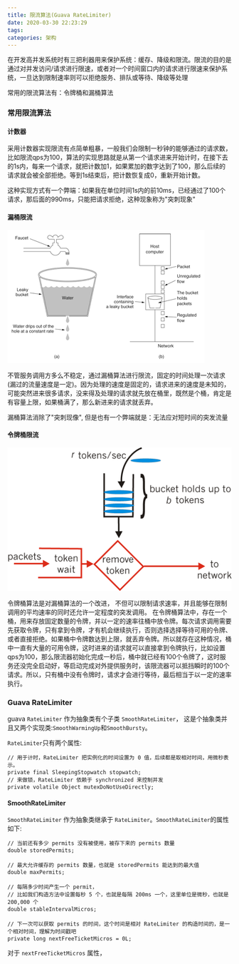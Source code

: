 ```yaml
---
title: 限流算法(Guava RateLimiter)
date: 2020-03-30 22:23:29
tags: 
categories: 架构
---
```


在开发高并发系统时有三把利器用来保护系统：缓存、降级和限流。限流的目的是通过对并发访问/请求进行限速，或者对一个时间窗口内的请求进行限速来保护系统，一旦达到限制速率则可以拒绝服务、排队或等待、降级等处理

常用的限流算法有：令牌桶和漏桶算法


### 常用限流算法

#### 计数器

采用计数器实现限流有点简单粗暴，一般我们会限制一秒钟的能够通过的请求数，比如限流qps为100，算法的实现思路就是从第一个请求进来开始计时，在接下去的1s内，每来一个请求，就把计数加1，如果累加的数字达到了100，那么后续的请求就会被全部拒绝。等到1s结束后，把计数恢复成0，重新开始计数。

这种实现方式有一个弊端：如果我在单位时间1s内的前10ms，已经通过了100个请求，那后面的990ms，只能把请求拒绝，这种现象称为"突刺现象"


#### 漏桶限流

![](/images/distributed/leaky-bucket.png)


不管服务调用方多么不稳定，通过漏桶算法进行限流，固定的时间处理一次请求(漏过的流量速度是一定)。因为处理的速度是固定的，请求进来的速度是未知的，可能突然进来很多请求，没来得及处理的请求就先放在桶里，既然是个桶，肯定是有容量上限，如果桶满了，那么新进来的请求就丢弃。

漏桶算法消除了"突刺现像", 但是也有一个弊端就是：无法应对短时间的突发流量


#### 令牌桶限流

![](/images/distributed/token-bucket.png)

令牌桶算法是对漏桶算法的一个改进， 不但可以限制请求速率，并且能够在限制调用的平均速率的同时还允许一定程度的突发调用。
在令牌桶算法中，存在一个桶，用来存放固定数量的令牌，并以一定的速率往桶中放令牌。每次请求调用需要先获取令牌，只有拿到令牌，才有机会继续执行，否则选择选择等待可用的令牌、或者直接拒绝。如果桶中令牌数达到上限，就丢弃令牌。所以就存在这种情况，桶中一直有大量的可用令牌，这时进来的请求就可以直接拿到令牌执行，比如设置qps为100，那么限流器初始化完成一秒后，桶中就已经有100个令牌了，这时服务还没完全启动好，等启动完成对外提供服务时，该限流器可以抵挡瞬时的100个请求。所以，只有桶中没有令牌时，请求才会进行等待，最后相当于以一定的速率执行。


### Guava RateLimiter

guava `RateLimiter` 作为抽象类有个子类 `SmoothRateLimiter`， 这是个抽象类并且又两个实现类:`SmoothWarmingUp`和`SmoothBursty`。


`RateLimiter`只有两个属性:
``` 
// 用于计时，RateLimiter 把实例化的时间设置为 0 值，后续都是取相对时间，用微秒表示。
private final SleepingStopwatch stopwatch;
// 来做锁，RateLimiter 依赖于 synchronized 来控制并发
private volatile Object mutexDoNotUseDirectly;
```


#### SmoothRateLimiter


`SmoothRateLimiter` 作为抽象类继承于 `RateLimiter`。`SmoothRateLimiter`的属性如下:
``` 
// 当前还有多少 permits 没有被使用，被存下来的 permits 数量
double storedPermits;

// 最大允许缓存的 permits 数量，也就是 storedPermits 能达到的最大值
double maxPermits;

// 每隔多少时间产生一个 permit，
// 比如我们构造方法中设置每秒 5 个，也就是每隔 200ms 一个，这里单位是微秒，也就是 200,000 个
double stableIntervalMicros;

// 下一次可以获取 permits 的时间，这个时间是相对 RateLimiter 的构造时间的，是一个相对时间，理解为时间戳吧
private long nextFreeTicketMicros = 0L; 
```

对于 `nextFreeTicketMicros` 属性，